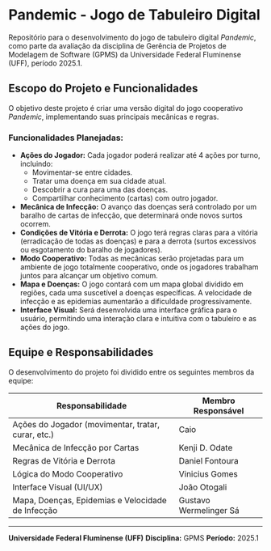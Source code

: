 # Pandemic - Jogo de Tabuleiro Digital

Repositório para o desenvolvimento do jogo de tabuleiro digital *Pandemic*, como parte da avaliação da disciplina de Gerência de Projetos de Modelagem de Software (GPMS) da Universidade Federal Fluminense (UFF), período 2025.1.

## Escopo do Projeto e Funcionalidades

O objetivo deste projeto é criar uma versão digital do jogo cooperativo *Pandemic*, implementando suas principais mecânicas e regras.

### Funcionalidades Planejadas:

* **Ações do Jogador:** Cada jogador poderá realizar até 4 ações por turno, incluindo:
    * Movimentar-se entre cidades.
    * Tratar uma doença em sua cidade atual.
    * Descobrir a cura para uma das doenças.
    * Compartilhar conhecimento (cartas) com outro jogador.
* **Mecânica de Infecção:** O avanço das doenças será controlado por um baralho de cartas de infecção, que determinará onde novos surtos ocorrem.
* **Condições de Vitória e Derrota:** O jogo terá regras claras para a vitória (erradicação de todas as doenças) e para a derrota (surtos excessivos ou esgotamento do baralho de jogadores).
* **Modo Cooperativo:** Todas as mecânicas serão projetadas para um ambiente de jogo totalmente cooperativo, onde os jogadores trabalham juntos para alcançar um objetivo comum.
* **Mapa e Doenças:** O jogo contará com um mapa global dividido em regiões, cada uma suscetível a doenças específicas. A velocidade de infecção e as epidemias aumentarão a dificuldade progressivamente.
* **Interface Visual:** Será desenvolvida uma interface gráfica para o usuário, permitindo uma interação clara e intuitiva com o tabuleiro e as ações do jogo.

## Equipe e Responsabilidades

O desenvolvimento do projeto foi dividido entre os seguintes membros da equipe:

| Responsabilidade                                    | Membro Responsável    |
| --------------------------------------------------- | --------------------- |
| Ações do Jogador (movimentar, tratar, curar, etc.)  | Caio                  |
| Mecânica de Infecção por Cartas                     | Kenji D. Odate        |
| Regras de Vitória e Derrota                         | Daniel Fontoura       |
| Lógica do Modo Cooperativo                          | Vinicius Gomes        |
| Interface Visual (UI/UX)                            | João Otogali          |
| Mapa, Doenças, Epidemias e Velocidade de Infecção   | Gustavo Wermelinger Sá|

---
**Universidade Federal Fluminense (UFF)**
**Disciplina:** GPMS
**Período:** 2025.1

